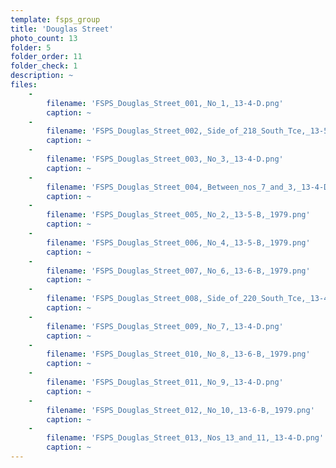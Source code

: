 ```yaml
---
template: fsps_group
title: 'Douglas Street'
photo_count: 13
folder: 5
folder_order: 11
folder_check: 1
description: ~
files:
    -
        filename: 'FSPS_Douglas_Street_001,_No_1,_13-4-D.png'
        caption: ~
    -
        filename: 'FSPS_Douglas_Street_002,_Side_of_218_South_Tce,_13-5-B.png'
        caption: ~
    -
        filename: 'FSPS_Douglas_Street_003,_No_3,_13-4-D.png'
        caption: ~
    -
        filename: 'FSPS_Douglas_Street_004,_Between_nos_7_and_3,_13-4-D.png'
        caption: ~
    -
        filename: 'FSPS_Douglas_Street_005,_No_2,_13-5-B,_1979.png'
        caption: ~
    -
        filename: 'FSPS_Douglas_Street_006,_No_4,_13-5-B,_1979.png'
        caption: ~
    -
        filename: 'FSPS_Douglas_Street_007,_No_6,_13-6-B,_1979.png'
        caption: ~
    -
        filename: 'FSPS_Douglas_Street_008,_Side_of_220_South_Tce,_13-4-D.png'
        caption: ~
    -
        filename: 'FSPS_Douglas_Street_009,_No_7,_13-4-D.png'
        caption: ~
    -
        filename: 'FSPS_Douglas_Street_010,_No_8,_13-6-B,_1979.png'
        caption: ~
    -
        filename: 'FSPS_Douglas_Street_011,_No_9,_13-4-D.png'
        caption: ~
    -
        filename: 'FSPS_Douglas_Street_012,_No_10,_13-6-B,_1979.png'
        caption: ~
    -
        filename: 'FSPS_Douglas_Street_013,_Nos_13_and_11,_13-4-D.png'
        caption: ~
---
```

